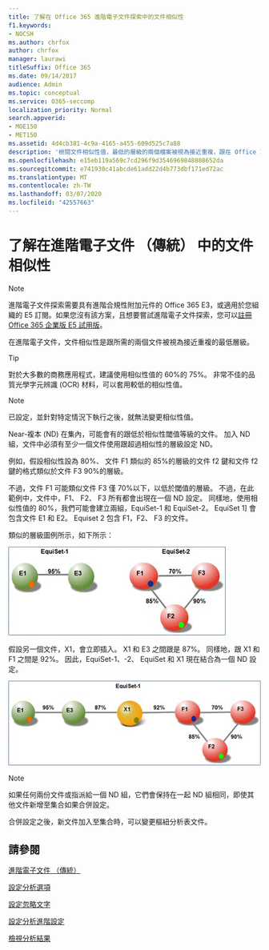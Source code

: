 ```yaml
---
title: 了解在 Office 365 進階電子文件探索中的文件相似性
f1.keywords:
- NOCSH
ms.author: chrfox
author: chrfox
manager: laurawi
titleSuffix: Office 365
ms.date: 09/14/2017
audience: Admin
ms.topic: conceptual
ms.service: O365-seccomp
localization_priority: Normal
search.appverid:
- MOE150
- MET150
ms.assetid: 4d4cb381-4c9a-4165-a455-609d525c7a88
description: '檢閱文件相似性值，最低的層級的兩個檔案被視為接近重複，跟在 Office 365 進階電子文件探索中的運作方式。 '
ms.openlocfilehash: e15eb119a569c7cd296f9d3546969848808652da
ms.sourcegitcommit: e741930c41abcde61add22d4b773dbf171ed72ac
ms.translationtype: MT
ms.contentlocale: zh-TW
ms.lasthandoff: 03/07/2020
ms.locfileid: "42557663"
---
```

# <a name="understand-document-similarity-in-advanced-ediscovery-classic"></a>了解在進階電子文件 （傳統） 中的文件相似性

> [!NOTE]
> 進階電子文件探索需要具有進階合規性附加元件的 Office 365 E3，或適用於您組織的 E5 訂閱。如果您沒有該方案，且想要嘗試進階電子文件探索，您可以[註冊 Office 365 企業版 E5 試用版](https://go.microsoft.com/fwlink/p/?LinkID=698279)。 
  
在進階電子文件，文件相似性是跟所需的兩個文件被視為接近重複的最低層級。
  
> [!TIP]
> 對於大多數的商務應用程式，建議使用相似性值的 60%的 75%。 非常不佳的品質光學字元辨識 (OCR) 材料，可以套用較低的相似性值。 
  
> [!NOTE]
> 已設定，並針對特定情況下執行之後，就無法變更相似性值。 
  
Near-複本 (ND) 在集內，可能會有的跟低於相似性閾值等級的文件。 加入 ND 組，文件中必須有至少一個文件使用跟超過相似性的層級設定 ND。 
  
例如，假設相似性設為 80%、 文件 F1 類似的 85%的層級的文件 f2 鍵和文件 f2 鍵的格式類似於文件 F3 90%的層級。 
  
不過，文件 F1 可能類似文件 F3 僅 70%以下，以低於閾值的層級。 不過，在此範例中，文件中，F1、 F2、 F3 所有都會出現在一個 ND 設定。 同樣地，使用相似性值的 80%，我們可能會建立兩組，EquiSet-1 和 EquiSet-2。 EquiSet 1] 會包含文件 E1 和 E2。 Equiset 2 包含 F1，F2、 F3 的文件。 
  
類似的層級圖例所示，如下所示：
  
![文件相似性](../media/3907ea7d-e28a-4027-8fc3-be090dd39144.gif)
  
假設另一個文件，X1，會立即插入。 X1 和 E3 之間跟是 87%。 同樣地，跟 X1 和 F1 之間是 92%。 因此，EquiSet-1、-2、 EquiSet 和 X1 現在結合為一個 ND 設定。
  
![文件相似性](../media/d140d347-33d5-475a-af04-594a0f2ab13d.gif)
  
> [!NOTE]
> 如果任何兩份文件或指派給一個 ND 組，它們會保持在一起 ND 組相同，即使其他文件新增至集合如果合併設定。 
  
合併設定之後，新文件加入至集合時，可以變更樞紐分析表文件。 
  
## <a name="see-also"></a>請參閱

[進階電子文件 （傳統）](office-365-advanced-ediscovery.md)
  
[設定分析選項](set-analyze-options-in-advanced-ediscovery.md)
  
[設定忽略文字](set-ignore-text-in-advanced-ediscovery.md)
  
[設定分析進階設定](set-analyze-advanced-settings-in-advanced-ediscovery.md)
  
[檢視分析結果](view-analyze-results-in-advanced-ediscovery.md)

